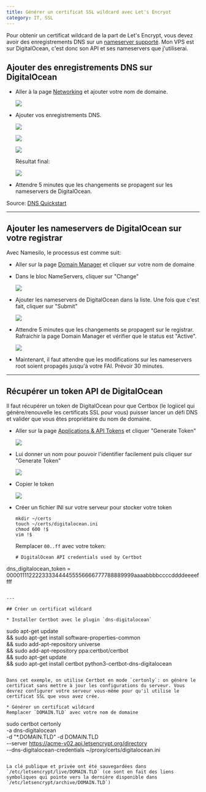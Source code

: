 ```yaml
---
title: Générer un certificat SSL wildcard avec Let's Encryot
category: IT, SSL
---
```


Pour obtenir un certificat wildcard de la part de Let's Encrypt, vous devez avoir des enregistrements DNS sur un [nameserver supporté](https://certbot.eff.org/docs/using.html#dns-plugins). Mon VPS est sur DigitalOcean, c'est donc son API et ses nameservers que j'utiliserai.

## Ajouter des enregistrements DNS sur DigitalOcean

* Aller à la page [Networking](https://cloud.digitalocean.com/networking) et ajouter votre nom de domaine.

  ![](https://i.imgur.com/fvAMJ2Pl.png)

* Ajouter vos enregistrements DNS.

  ![](https://i.imgur.com/YpH3PUol.png)
  
  ![](https://i.imgur.com/TnaCShql.png)
  
  ![](https://i.imgur.com/jney4nAl.png)

  Résultat final:
  
  ![](https://i.imgur.com/nLs95CGl.png)

* Attendre 5 minutes que les changements se propagent sur les nameservers de DigitalOcean.

Source: [DNS Quickstart](https://www.digitalocean.com/docs/networking/dns/quickstart/)

---

## Ajouter les nameservers de DigitalOcean sur votre registrar

Avec Namesilo, le processus est comme suit:

* Aller sur la page [Domain Manager](https://www.namesilo.com/account_domains.php) et cliquer sur votre nom de domaine

* Dans le bloc NameServers, cliquer sur "Change"

  ![](https://i.imgur.com/HiNG8iEl.png)

* Ajouter les nameservers de DigitalOcean dans la liste. Une fois que c'est fait, cliquer sur "Submit"

  ![](https://i.imgur.com/2L8kWzvl.png)

* Attendre 5 minutes que les changements se propagent sur le registrar. Rafraichir la page Domain Manager et vérifier que le status est "Active".

  ![](https://i.imgur.com/pAdBa68l.png)

* Maintenant, il faut attendre que les modifications sur les nameservers root soient propagés jusqu'à votre FAI. Prévoir 30 minutes.

---

## Récupérer un token API de DigitalOcean

Il faut récupérer un token de DigitalOcean pour que Certbox (le logiicel qui génère/renouvelle les certificats SSL pour vous) puisser lancer un défi DNS et valider que vous êtes propriétaire du nom de domaine.

* Aller sur la page [Applications & API Tokens](https://cloud.digitalocean.com/settings/api/tokens) et cliquer "Generate Token"
  
  ![](https://i.imgur.com/sptM6Del.png)

* Lui donner un nom pour pouvoir l'identifier facilement puis cliquer sur "Generate Token"

  ![](https://i.imgur.com/9IKF5A9l.png)

* Copier le token

  ![](https://i.imgur.com/GEliGxrl.png)

* Créer un fichier INI sur votre serveur pour stocker votre token

  ```
  mkdir ~/certs
  touch ~/certs/digitalocean.ini
  chmod 600 !$
  vim !$
  ```

  Remplacer `00..ff` avec votre token:

  ```
  # DigitalOcean API credentials used by Certbot
dns_digitalocean_token = 0000111122223333444455556666777788889999aaaabbbbccccddddeeeeffff
  ```

---

## Créer un certificat wildcard

* Installer Certbot avec le plugin `dns-digitalocean`

  ```
  sudo apt-get update \
      && sudo apt-get install software-properties-common \
      && sudo add-apt-repository universe \
      && sudo add-apt-repository ppa:certbot/certbot \
      && sudo apt-get update \
      && sudo apt-get install certbot python3-certbot-dns-digitalocean
  ```

  Dans cet exemple, on utilise Certbot en mode `certonly`: on génère le certificat sans mettre à jour les configurations du serveur. Vous devrez configurer votre serveur vous-même pour qu'il utilise le certificat SSL que vous avez crée.

* Générer un certificat wildcard  
  Remplacer `DOMAIN.TLD` avec votre nom de domaine

  ```
  sudo certbot certonly \
        -a dns-digitalocean \
        -d "*.DOMAIN.TLD" -d DOMAIN.TLD \
        --server https://acme-v02.api.letsencrypt.org/directory \
        --dns-digitalocean-credentials ~/proxy/certs/digitalocean.ini
  ```

  La clé publique et privée ont été sauvegardées dans `/etc/letsencrypt/live/DOMAIN.TLD` (ce sont en fait des liens symboliques qui pointe vers la dernière disponible dans `/etc/letsencrypt/archive/DOMAIN.TLD`)